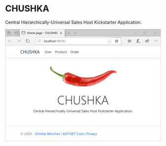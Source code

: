 # CHUSHKA 
Central Hierarchically-Universal Sales Host Kickstarter Application. 

![CHUSHKA.png](CHUSHKA.png)


